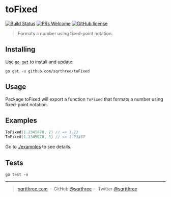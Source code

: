 # toFixed

[![Build Status](https://travis-ci.org/sqrthree/toFixed.svg?branch=master)](https://travis-ci.org/sqrthree/toFixed)
[![PRs Welcome](https://img.shields.io/badge/PRs-welcome-brightgreen.svg?style=flat)](http://makeapullrequest.com)
[![GitHub license](https://img.shields.io/badge/license-MIT-blue.svg?style=flat)](https://github.com/sqrthree/toFixed/blob/master/LICENSE)

> Formats a number using fixed-point notation.

## Installing

Use [`go get`](https://golang.org/cmd/go/#hdr-Download_and_install_packages_and_dependencies) to install and update:

```shell
go get -u github.com/sqrthree/toFixed
```

## Usage

Package toFixed will export a function `ToFixed` that formats a number using fixed-point notation.

## Examples

```go
ToFixed(1.2345678, 2) // => 1.23
ToFixed(1.2345678, 5) // => 1.23457
```

Go to [./examples](https://github.com/sqrthree/toFixed/blob/master/examples/hello-world.go) to see details.

## Tests

```shell
go test -v
```

---

> [sqrtthree.com](http://sqrtthree.com/) &nbsp;&middot;&nbsp;
> GitHub [@sqrthree](https://github.com/sqrthree) &nbsp;&middot;&nbsp;
> Twitter [@sqrtthree](https://twitter.com/sqrtthree)
